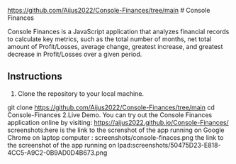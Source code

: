 https://github.com/Aijus2022/Console-Finances/tree/main # Console Finances

Console Finances is a JavaScript application that analyzes financial records to calculate key metrics, 
such as the total number of months, net total amount of Profit/Losses, average change, greatest increase, and greatest decrease in Profit/Losses over a given period.

## Instructions

1. Clone the repository to your local machine.

git clone https://github.com/Aijus2022/Console-Finances/tree/main
cd Console-Finances
2.Live Demo.
You can try out the Console Finances application online by visiting:
https://aijus2022.github.io/Console-Finances/
screenshots:here is the link to the screnshot of the app running on Google Chrome on laptop computer :
screenshots/console-finaces.png
the link to the screenshot of the app running on Ipad:screenshots/50475D23-E818-4CC5-A9C2-0B9AD0D4B673.png

